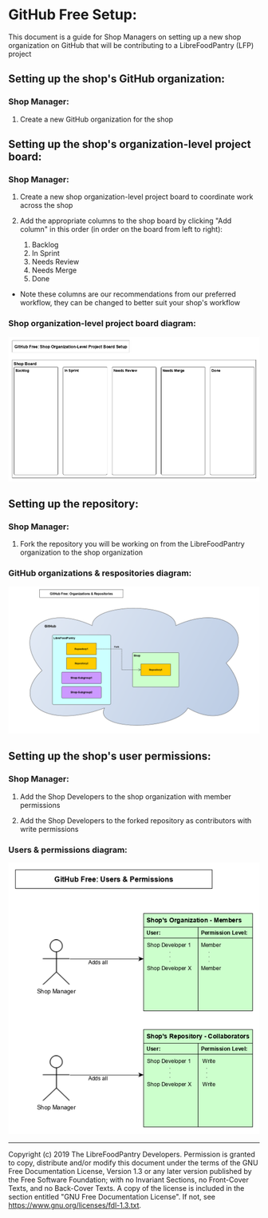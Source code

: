 # GitHub Free Setup:

This document is a guide for Shop Managers on setting up a new shop organization on GitHub that will be contributing to a LibreFoodPantry (LFP) project


## Setting up the shop's GitHub organization:


### Shop Manager:

1. Create a new GitHub organization for the shop


## Setting up the shop's organization-level project board:


### Shop Manager:

1. Create a new shop organization-level project board to coordinate work across the shop

2. Add the appropriate columns to the shop board by clicking "Add column" in this order (in order on the board from left to right):

    1. Backlog
    2. In Sprint
    3. Needs Review
    4. Needs Merge
    5. Done

- Note these columns are our recommendations from our preferred workflow, they can be changed to better suit your shop's workflow  

### Shop organization-level project board diagram:

![GitHub Shop Board Diagram](diagrams/GitHub_Setup_Shop_Board.png)


## Setting up the repository:


### Shop Manager:

1. Fork the repository you will be working on from the LibreFoodPantry organization to the shop organization

### GitHub organizations & respositories diagram:
![GitHub Organizations and Repositories Diagram](diagrams/GitHub_Free_Organizations_And_Repositories.png)


## Setting up the shop's user permissions:


### Shop Manager:

1. Add the Shop Developers to the shop organization with member permissions

2. Add the Shop Developers to the forked repository as contributors with write permissions

### Users & permissions diagram:

![GitHub Free Permissions Diagram](diagrams/GitHub_Free_Setup_Users_And_Permissions.png)

---
Copyright (c) 2019 The LibreFoodPantry Developers.
Permission is granted to copy, distribute and/or modify this document
under the terms of the GNU Free Documentation License, Version 1.3
or any later version published by the Free Software Foundation;
with no Invariant Sections, no Front-Cover Texts, and no Back-Cover Texts.
A copy of the license is included in the section entitled "GNU
Free Documentation License". If not, see
<https://www.gnu.org/licenses/fdl-1.3.txt>.